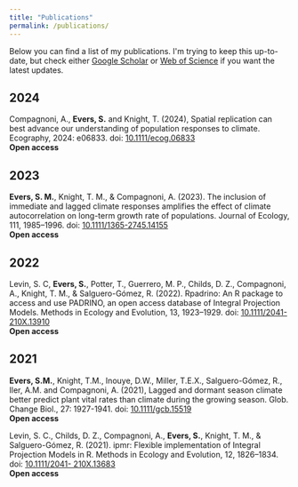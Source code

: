 ```yaml
---
title: "Publications"
permalink: /publications/
---
```


Below you can find a list of my publications. I'm trying to keep this up-to-date, but check either [Google Scholar](https://scholar.google.com/citations?user=HXHVrYEAAAAJ&hl=en) or [Web of Science](https://www.webofscience.com/wos/author/record/JWA-5297-2024) if you want the latest updates.

## 2024

Compagnoni, A., **Evers, S.** and Knight, T. (2024), Spatial replication can best
advance our understanding of population responses to climate. Ecography, 2024:
e06833. doi: [10.1111/ecog.06833](https://doi.org/10.1111/ecog.06833)  
**Open access**

## 2023

**Evers, S. M.**, Knight, T. M., & Compagnoni, A. (2023). The inclusion of
immediate and lagged climate responses amplifies the effect of climate
autocorrelation on long-term growth rate of populations. Journal of Ecology, 111,
1985–1996. doi: [10.1111/1365-2745.14155](https://doi.org/10.1111/1365-2745.14155)  
**Open access**

## 2022

Levin, S. C, **Evers, S.**, Potter, T., Guerrero, M. P., Childs, D. Z., Compagnoni,
A., Knight, T. M., & Salguero-Gómez, R. (2022). Rpadrino: An R package to access
and use PADRINO, an open access database of Integral Projection Models. Methods
in Ecology and Evolution, 13, 1923–1929. doi: [10.1111/2041-210X.13910](https://doi.org/10.1111/2041-210X.13910)  
**Open access**

## 2021
**Evers, S.M.**, Knight, T.M., Inouye, D.W., Miller, T.E.X., Salguero-Gómez, R.,
Iler, A.M. and Compagnoni, A. (2021), Lagged and dormant season climate better
predict plant vital rates than climate during the growing season. Glob. Change Biol.,
27: 1927-1941. doi: [10.1111/gcb.15519](https://doi.org/10.1111/gcb.15519)  
**Open access**

Levin, S. C., Childs, D. Z., Compagnoni, A., **Evers, S.**, Knight, T. M., &
Salguero-Gómez, R. (2021). ipmr: Flexible implementation of Integral Projection
Models in R. Methods in Ecology and Evolution, 12, 1826–1834. doi: [10.1111/2041-
210X.13683](https://doi.org/10.1111/2041-210X.13683)  
**Open access**
